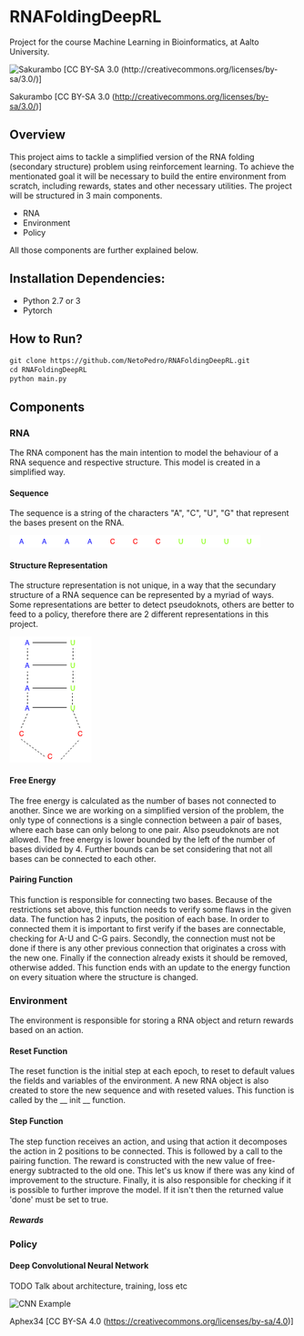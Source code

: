 # RNAFoldingDeepRL

Project for the course Machine Learning in Bioinformatics, at Aalto University.

  ![Sakurambo [CC BY-SA 3.0 (http://creativecommons.org/licenses/by-sa/3.0/)]](https://upload.wikimedia.org/wikipedia/commons/3/3f/Stem-loop.svg)

Sakurambo [CC BY-SA 3.0 (http://creativecommons.org/licenses/by-sa/3.0/)]

## Overview

This project aims to tackle a simplified version of the RNA folding (secondary structure) problem using reinforcement learning. To achieve the mentionated goal it will be necessary to build the entire environment from scratch, including rewards, states and other necessary utilities. The project will be structured in 3 main components. 

* RNA
* Environment 
* Policy

All those components are further explained below. 

## Installation Dependencies:
* Python 2.7 or 3
* Pytorch

## How to Run?
```
git clone https://github.com/NetoPedro/RNAFoldingDeepRL.git
cd RNAFoldingDeepRL
python main.py
```

## Components

### RNA 

The RNA component has the main intention to model the behaviour of a RNA sequence and respective structure. This model is created in a simplified way.

 
#### Sequence

  The sequence is a string of the characters "A", "C", "U", "G" that represent the bases present on the RNA. 
  
  ![Sequence Example](https://raw.githubusercontent.com/NetoPedro/RNAFoldingDeepRL/master/RNASequence.png)

#### Structure Representation 
  
  The structure representation is not unique, in a way that the secundary structure of a RNA sequence can be represented by a myriad of ways. Some representations are better to detect pseudoknots, others are better to feed to a policy, therefore there are 2 different representations in this project. 
  
  ![Structure Example](https://raw.githubusercontent.com/NetoPedro/RNAFoldingDeepRL/master/RNAStructure.png)
  
#### Free Energy
  
  The free energy is calculated as the number of bases not connected to another. Since we are working on a simplified version of the problem, the only type of connections is a single connection between a pair of bases, where each base can only belong to one pair. Also pseudoknots are not allowed. 
  The free energy is lower bounded by the left of the number of bases divided by 4. Further bounds can be set considering that not all bases can be connected to each other. 
  
#### Pairing Function 
 
 This function is responsible for connecting two bases. Because of the restrictions set above, this function needs to verify some flaws in the given data. The function has 2 inputs, the position of each base. In order to connected them it is important to first verify if the bases are connectable, checking for A-U and C-G pairs. Secondly, the connection must not be done if there is any other previous connection that originates a cross with the new one. Finally if the connection already exists it should be removed, otherwise added. 
  This function ends with an update to the energy function on every situation where the structure is changed. 

### Environment

The environment is responsible for storing a RNA object and return rewards based on an action.

#### Reset Function
 
 The reset function is the initial step at each epoch, to reset to default values the fields and variables of the environment. A new RNA object is also created to store the new sequence and with reseted values. This function is called by the __ init __ function.
 
#### Step Function

 The step function receives an action, and using that action it decomposes the action in 2 positions to be connected. This is followed by a call to the pairing function. The reward is constructed with the new value of free-energy subtracted to the old one. This let's us know if there was any kind of improvement to the structure. Finally, it is also responsible for checking if it is possible to further improve the model. If it isn't then the returned value 'done' must be set to true. 
  
##### Rewards
  



### Policy

#### Deep Convolutional Neural Network
 TODO Talk about architecture, training, loss etc 
 
![CNN Example](https://upload.wikimedia.org/wikipedia/commons/6/63/Typical_cnn.png)

Aphex34 [CC BY-SA 4.0 (https://creativecommons.org/licenses/by-sa/4.0)]

